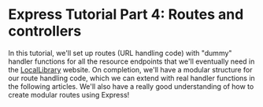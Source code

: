 # Express Tutorial Part 4: Routes and controllers

In this tutorial, we'll set up routes (URL handling code) with "dummy" handler functions for all the resource endpoints that we'll eventually need in the [LocalLibrary]() website. On completion, we'll have a modular structure for our route handling code, which we can extend with real handler functions in the following articles. We'll also have a really good understanding of how to create modular routes using Express!